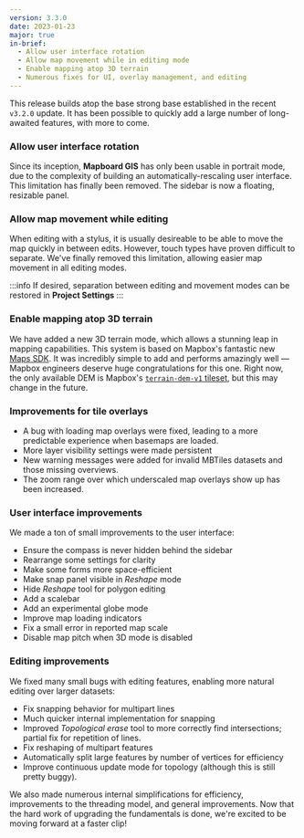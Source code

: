 ```yaml
---
version: 3.3.0
date: 2023-01-23
major: true
in-brief:
  - Allow user interface rotation
  - Allow map movement while in editing mode
  - Enable mapping atop 3D terrain
  - Numerous fixes for UI, overlay management, and editing
---
```


This release builds atop the base strong base established in the recent `v3.2.0`
update. It has been possible to quickly add a large number of long-awaited features,
with more to come.

### Allow user interface rotation

Since its inception, **Mapboard GIS** has only been usable in portrait mode, due to
the complexity of building an automatically-rescaling user interface. This limitation has
finally been removed. The sidebar is now a floating, resizable panel.

### Allow map movement while editing

When editing with a stylus, it is usually desireable to be able to move the map quickly
in between edits. However, touch types have proven difficult to separate. We've finally removed this limitation,
allowing easier map movement in all editing modes.

:::info
If desired, separation between editing and movement modes can be restored in **Project Settings**
:::

### Enable mapping atop 3D terrain

We have added a new 3D terrain mode, which allows a stunning leap in mapping capabilities.
This system is based on Mapbox's fantastic new [Maps SDK](https://docs.mapbox.com/ios/maps/guides/). It was
incredibly simple to add and performs amazingly well — Mapbox engineers deserve huge congratulations
for this one.
Right now, the only available DEM is Mapbox's [`terrain-dem-v1` tileset](https://docs.mapbox.com/data/tilesets/reference/mapbox-terrain-dem-v1/), but this may change in the future.

### Improvements for tile overlays

- A bug with loading map overlays were fixed, leading to
  a more predictable experience when basemaps are loaded.
- More layer visibility settings were made persistent
- New warning messages were added for invalid MBTiles datasets and
  those missing overviews.
- The zoom range over which underscaled map overlays show up has
  been increased.

### User interface improvements

We made a ton of small improvements to the user interface:

- Ensure the compass is never hidden behind the sidebar
- Rearrange some settings for clarity
- Make some forms more space-efficient
- Make snap panel visible in _Reshape_ mode
- Hide _Reshape_ tool for polygon editing
- Add a scalebar
- Add an experimental globe mode
- Improve map loading indicators
- Fix a small error in reported map scale
- Disable map pitch when 3D mode is disabled

### Editing improvements

We fixed many small bugs with editing features,
enabling more natural editing over larger datasets:

- Fix snapping behavior for multipart lines
- Much quicker internal implementation for snapping
- Improved _Topological erase_ tool to more correctly find
  intersections; partial fix for repetition of lines.
- Fix reshaping of multipart features
- Automatically split large features by number of
  vertices for efficiency
- Improve continuous update mode for topology (although
  this is still pretty buggy).

We also made numerous internal simplifications for efficiency,
improvements to the threading model, and general improvements.
Now that the hard work of upgrading the fundamentals is done,
we're excited to be moving forward at a faster clip!
